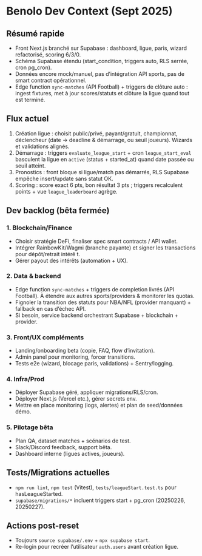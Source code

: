 # Benolo Dev Context (Sept 2025)

## Résumé rapide
- Front Next.js branché sur Supabase : dashboard, ligue, paris, wizard refactorisé, scoring 6/3/0.
- Schéma Supabase étendu (start_condition, triggers auto, RLS serrée, cron pg_cron).
- Données encore mock/manuel, pas d’intégration API sports, pas de smart contract opérationnel.
- Edge function `sync-matches` (API Football) + triggers de clôture auto : ingest fixtures, met à jour scores/statuts et clôture la ligue quand tout est terminé.

## Flux actuel
1. Création ligue : choisit public/privé, payant/gratuit, championnat, déclencheur (date → deadline & démarrage, ou seuil joueurs). Wizards et validations alignés.
2. Démarrage : triggers `evaluate_league_start` + cron `league_start_eval` basculent la ligue en `active` (status + started_at) quand date passée ou seuil atteint.
3. Pronostics : front bloque si ligue/match pas démarrés, RLS Supabase empêche insert/update sans statut OK.
4. Scoring : score exact 6 pts, bon résultat 3 pts ; triggers recalculent points + vue `league_leaderboard` agrège.

## Dev backlog (bêta fermée)
### 1. Blockchain/Finance
- Choisir stratégie DeFi, finaliser spec smart contracts / API wallet.
- Intégrer RainbowKit/Wagmi (branche payante) et signer les transactions pour dépôt/retrait intérê t.
- Gérer payout des intérêts (automation + UX).

### 2. Data & backend
- Edge function `sync-matches` + triggers de completion livrés (API Football). À étendre aux autres sports/providers & monitorer les quotas.
- Fignoler la transition des statuts pour NBA/NFL (provider manquant) + fallback en cas d’échec API.
- Si besoin, service backend orchestrant Supabase + blockchain + provider.

### 3. Front/UX compléments
- Landing/onboarding beta (copie, FAQ, flow d’invitation).
- Admin panel pour monitoring, forcer transitions.
- Tests e2e (wizard, blocage paris, validations) + Sentry/logging.

### 4. Infra/Prod
- Déployer Supabase géré, appliquer migrations/RLS/cron.
- Déployer Next.js (Vercel etc.), gérer secrets env.
- Mettre en place monitoring (logs, alertes) et plan de seed/données démo.

### 5. Pilotage bêta
- Plan QA, dataset matches + scénarios de test.
- Slack/Discord feedback, support bêta.
- Dashboard interne (ligues actives, joueurs).

## Tests/Migrations actuelles
- `npm run lint`, `npm test` (Vitest), `tests/leagueStart.test.ts` pour hasLeagueStarted.
- `supabase/migrations/*` incluent triggers start + pg_cron (20250226, 20250227).

## Actions post-reset
- Toujours `source supabase/.env` + `npx supabase start`.
- Re-login pour recréer l’utilisateur `auth.users` avant création ligue.
